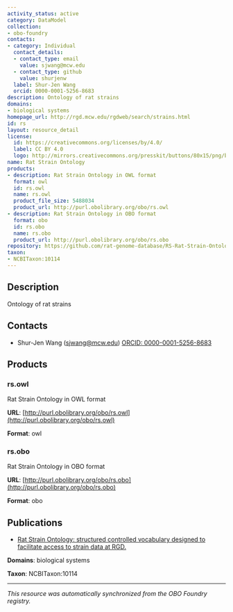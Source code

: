 ```yaml
---
activity_status: active
category: DataModel
collection:
- obo-foundry
contacts:
- category: Individual
  contact_details:
  - contact_type: email
    value: sjwang@mcw.edu
  - contact_type: github
    value: shurjenw
  label: Shur-Jen Wang
  orcid: 0000-0001-5256-8683
description: Ontology of rat strains
domains:
- biological systems
homepage_url: http://rgd.mcw.edu/rgdweb/search/strains.html
id: rs
layout: resource_detail
license:
  id: https://creativecommons.org/licenses/by/4.0/
  label: CC BY 4.0
  logo: http://mirrors.creativecommons.org/presskit/buttons/80x15/png/by.png
name: Rat Strain Ontology
products:
- description: Rat Strain Ontology in OWL format
  format: owl
  id: rs.owl
  name: rs.owl
  product_file_size: 5488034
  product_url: http://purl.obolibrary.org/obo/rs.owl
- description: Rat Strain Ontology in OBO format
  format: obo
  id: rs.obo
  name: rs.obo
  product_url: http://purl.obolibrary.org/obo/rs.obo
repository: https://github.com/rat-genome-database/RS-Rat-Strain-Ontology
taxon:
- NCBITaxon:10114
---
```

## Description

Ontology of rat strains

## Contacts

- Shur-Jen Wang (sjwang@mcw.edu) [ORCID: 0000-0001-5256-8683](https://orcid.org/0000-0001-5256-8683)

## Products

### rs.owl

Rat Strain Ontology in OWL format

**URL**: [http://purl.obolibrary.org/obo/rs.owl](http://purl.obolibrary.org/obo/rs.owl)

**Format**: owl

### rs.obo

Rat Strain Ontology in OBO format

**URL**: [http://purl.obolibrary.org/obo/rs.obo](http://purl.obolibrary.org/obo/rs.obo)

**Format**: obo

## Publications

- [Rat Strain Ontology: structured controlled vocabulary designed to facilitate access to strain data at RGD.](https://www.ncbi.nlm.nih.gov/pubmed/24267899)

**Domains**: biological systems

**Taxon**: NCBITaxon:10114

---

*This resource was automatically synchronized from the OBO Foundry registry.*